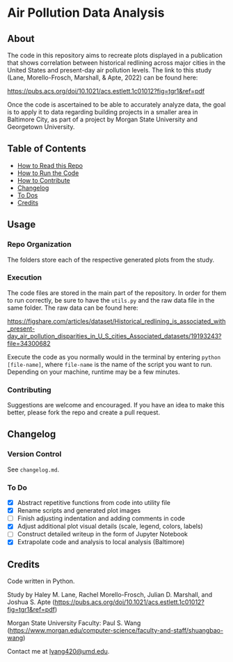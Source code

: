 # Air Pollution Data Analysis

## About

The code in this repository aims to recreate plots displayed in a publication
that shows correlation between historical redlining across major cities in the
United States and present-day air pollution levels. The link to this study
(Lane, Morello-Frosch, Marshall, & Apte, 2022) can be found here:

https://pubs.acs.org/doi/10.1021/acs.estlett.1c01012?fig=tgr1&ref=pdf

Once the code is ascertained to be able to accurately analyze data, the goal is
to apply it to data regarding building projects in a smaller area in Baltimore
City, as part of a project by Morgan State University and Georgetown
University.

## Table of Contents

- [How to Read this Repo](#repo-organization)
- [How to Run the Code](#execution)
- [How to Contribute](#contributing)
- [Changelog](#roadmap)
- [To Dos](#to-do)
- [Credits](#credits)

## Usage

### Repo Organization

The folders store each of the respective generated plots from the study.

### Execution

The code files are stored in the main part of the repository. In order for them
to run correctly, be sure to have the `utils.py` and the raw data file in the
same folder. The raw data can be found here:

https://figshare.com/articles/dataset/Historical_redlining_is_associated_with_present-day_air_pollution_disparities_in_U_S_cities_Associated_datasets/19193243?file=34300682

Execute the code as you normally would in the terminal by entering
`python [file-name]`, where `file-name` is the name of the script you want to
run. Depending on your machine, runtime may be a few minutes.

### Contributing

Suggestions are welcome and encouraged. If you have an idea to make this
better, please fork the repo and create a pull request.

## Changelog

### Version Control

See `changelog.md`.

### To Do

- [x] Abstract repetitive functions from code into utility file
- [x] Rename scripts and generated plot images
- [ ] Finish adjusting indentation and adding comments in code
- [x] Adjust additional plot visual details (scale, legend, colors, labels)
- [ ] Construct detailed writeup in the form of Jupyter Notebook
- [x] Extrapolate code and analysis to local analysis (Baltimore)

## Credits

Code written in Python.

Study by Haley M. Lane, Rachel Morello-Frosch, Julian D. Marshall, and Joshua
S. Apte (https://pubs.acs.org/doi/10.1021/acs.estlett.1c01012?fig=tgr1&ref=pdf)

Morgan State University Faculty: Paul S. Wang
(https://www.morgan.edu/computer-science/faculty-and-staff/shuangbao-wang)

Contact me at
[lyang420@umd.edu](mailto:lyang420@umd.edu?subject=[GitHub]%20Air20%Pollution%20Data).
